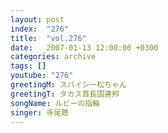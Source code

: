 ```yaml
---
layout: post
index:  "276"
title:  "vol.276"
date:   2007-01-13 12:00:00 +0300
categories: archive
tags: []
youtube: "276"
greetingM: スパイシー松ちゃん
greetingT: タカス首長国連邦
songName: ルビーの指輪
singer: 寺尾聰
---
```

